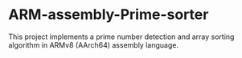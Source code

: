 # ARM-assembly-Prime-sorter
This project implements a prime number detection and array sorting algorithm in ARMv8 (AArch64) assembly language.
